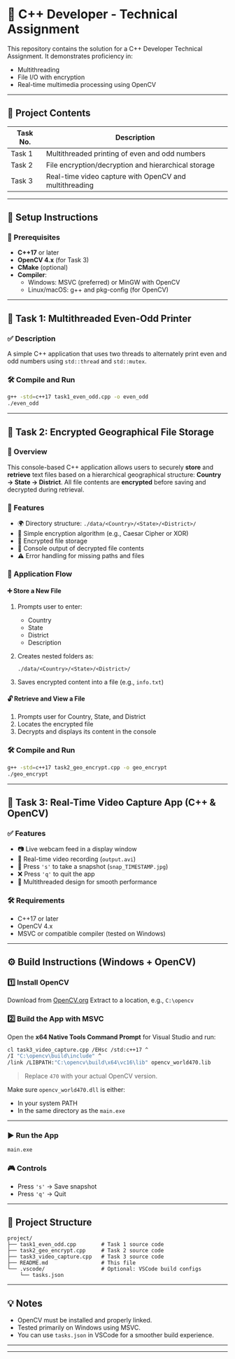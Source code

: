 
# 🧠 C++ Developer - Technical Assignment

This repository contains the solution for a C++ Developer Technical Assignment. It demonstrates proficiency in:

- Multithreading  
- File I/O with encryption  
- Real-time multimedia processing using OpenCV  

---

## 📁 Project Contents

| Task No. | Description                                      |
|----------|--------------------------------------------------|
| Task 1   | Multithreaded printing of even and odd numbers   |
| Task 2   | File encryption/decryption and hierarchical storage |
| Task 3   | Real-time video capture with OpenCV and multithreading |

---

## 🔧 Setup Instructions

### 🔹 Prerequisites

- **C++17** or later  
- **OpenCV 4.x** (for Task 3)  
- **CMake** (optional)  
- **Compiler**:
  - Windows: MSVC (preferred) or MinGW with OpenCV
  - Linux/macOS: g++ and pkg-config (for OpenCV)

---

## 🧵 Task 1: Multithreaded Even-Odd Printer

### ✅ Description

A simple C++ application that uses two threads to alternately print even and odd numbers using `std::thread` and `std::mutex`.

### 🛠️ Compile and Run

```bash
g++ -std=c++17 task1_even_odd.cpp -o even_odd
./even_odd
````

---

## 🔐 Task 2: Encrypted Geographical File Storage

### 📌 Overview

This console-based C++ application allows users to securely **store** and **retrieve** text files based on a hierarchical geographical structure:
**Country → State → District**.
All file contents are **encrypted** before saving and decrypted during retrieval.

### 🚀 Features

* 🌍 Directory structure: `./data/<Country>/<State>/<District>/`
* 🔐 Simple encryption algorithm (e.g., Caesar Cipher or XOR)
* 📁 Encrypted file storage
* 📖 Console output of decrypted file contents
* ⚠️ Error handling for missing paths and files

### 🧭 Application Flow

#### ➕ Store a New File

1. Prompts user to enter:

   * Country
   * State
   * District
   * Description
2. Creates nested folders as:

   ```
   ./data/<Country>/<State>/<District>/
   ```
3. Saves encrypted content into a file (e.g., `info.txt`)

#### 🔓 Retrieve and View a File

1. Prompts user for Country, State, and District
2. Locates the encrypted file
3. Decrypts and displays its content in the console

### 🛠️ Compile and Run

```bash
g++ -std=c++17 task2_geo_encrypt.cpp -o geo_encrypt
./geo_encrypt
```

---

## 🎥 Task 3: Real-Time Video Capture App (C++ & OpenCV)

### ✅ Features

* 📷 Live webcam feed in a display window
* 💾 Real-time video recording (`output.avi`)
* 📸 Press `'s'` to take a snapshot (`snap_TIMESTAMP.jpg`)
* ❌ Press `'q'` to quit the app
* 🧵 Multithreaded design for smooth performance

### 🛠️ Requirements

* C++17 or later
* OpenCV 4.x
* MSVC or compatible compiler (tested on Windows)

---

## ⚙️ Build Instructions (Windows + OpenCV)

### 1️⃣ Install OpenCV

Download from [OpenCV.org](https://opencv.org/releases/)
Extract to a location, e.g., `C:\opencv`

### 2️⃣ Build the App with MSVC

Open the **x64 Native Tools Command Prompt** for Visual Studio and run:

```bash
cl task3_video_capture.cpp /EHsc /std:c++17 ^
/I "C:\opencv\build\include" ^
/link /LIBPATH:"C:\opencv\build\x64\vc16\lib" opencv_world470.lib
```

> Replace `470` with your actual OpenCV version.

Make sure `opencv_world470.dll` is either:

* In your system PATH
* In the same directory as the `main.exe`

---

### ▶️ Run the App

```bash
main.exe
```

### 🎮 Controls

* Press `'s'` → Save snapshot
* Press `'q'` → Quit

---

## 📂 Project Structure

```
project/
├── task1_even_odd.cpp        # Task 1 source code
├── task2_geo_encrypt.cpp     # Task 2 source code
├── task3_video_capture.cpp   # Task 3 source code
├── README.md                 # This file
└── .vscode/                  # Optional: VSCode build configs
    └── tasks.json
```

---

## 💡 Notes

* OpenCV must be installed and properly linked.
* Tested primarily on Windows using MSVC.
* You can use `tasks.json` in VSCode for a smoother build experience.

---

---
